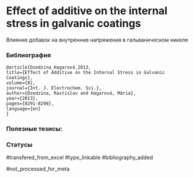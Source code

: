# Effect of additive on the internal stress in galvanic coatings

Влияние добавок на внутренние напряжения в гальваническом никеле

### Библиография
```
@article{Dzedzina_Hagarová_2013,
title={Effect of Additive on the Internal Stress in Galvanic Coatings},
volume={8},
journal={Int. J. Electrochem. Sci.},
author={Dzedzina, Rastislav and Hagarová, Mária},
year={2013},
pages={8291-8298},
language={en}
}
```

### Полезные тезисы:

### Статусы
#transfered_from_excel 
#type_linkable 
#bibliography_added

#not_processed_for_meta
